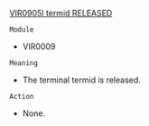 [VIR0905I termid RELEASED](https://virtel.readthedocs.io/en/latest/manuals/virtel/Virtel459MG/messages.html?highlight=VIR0905I#VIR0905I)

`Module`
- VIR0009

`Meaning`
- The terminal termid is released.

`Action`
- None.
